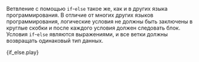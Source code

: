 Ветвление с помощью `if`-`else` такое же, как и в других языка программирования.
В отличие от многих других языков программирования, логические условия не должны быть заключены
в круглые скобки и после каждого условия должен следовать блок.
Условия `if`-`else` являются выражениями, и все ветки должны возвращать одинаковый тип данных.

{if_else.play}
